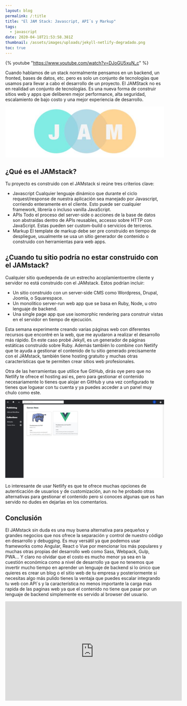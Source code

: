 ```yaml
---
layout: blog
permalink: /:title
title: "El JAM Stack: Javascript, API´s y Markup"
tags:
  - javascript
date: 2020-04-18T21:53:58.381Z
thumbnail: /assets/images/uploads/jekyll-netlify-degradado.png
toc: true
---
```

{% youtube "https://www.youtube.com/watch?v=DJoGU5xuN_c" %}

Cuando hablamos de un stack normalmente pensamos en un backend, un fronted, bases de datos, etc. pero es solo un conjunto de tecnologías que usamos para llevar a cabo el desarrollo de un proyecto. El JAMStack no es en realidad un conjunto de tecnologías. Es una nueva forma de construir sitios web y apps que deliberen mejor performance, alta seguridad, escalamiento de bajo costo y una mejor experiencia de desarrollo.

![undefined](/assets/images/uploads/JAM.jpg)

## ¿Qué es el JAMstack?

Tu proyecto es construido con el JAMstack si reúne tres criterios clave:

* Javascript
  Cualquier lenguaje dinámico que durante el ciclo  request/response de nuestra aplicación sea manejado por Javascript, corriendo enteramente en el cliente. Esto puede ser cualquier framework, librería o incluso vanilla JavaScript.
* APIs
  Todo el proceso del server-side o acciones de la base de datos son abstraídas dentro de APIs reusables, accesso sobre HTTP con JavaScript. Estas pueden ser custom-build o servicios de terceros.
* Markup
  El template de markup debe ser pre construido en tiempo de despliegue, usualmente se usa un sitio generador de contenido o construido con herramientas para web apps.

## ¿Cuando tu sitio podría no estar construido con el JAMstack?

Cualquier sitio quedependa de un estrecho acoplamientoentre cliente y servidor no está construido con el JAMstack. Estos podrían incluir:

* Un sitio construido con un server-side CMS como Wordpress, Drupal, Joomla, o Squarespace.
* Un monolitico server-run web app que se basa en Ruby, Node, u otro lenguaje de backend.
* Una single page app que use isomorphic rendering para construir vistas en el servidor en tiempo de ejecución.

Esta semana experimente creando varias páginas web con diferentes recursos que encontré en la web, que me ayudaron a realizar el desarrollo más rápido. En este caso probé Jekyll, es un generador de páginas estáticas construido sobre Ruby. Además también lo combine con Netlify que te ayuda a gestionar el contenido de tu sitio generado precisamente con el JAMstack, también tiene hosting gratuito y muchas otras características que te permiten crear sitios web profesionales.

Otra de las herramientas que utilice fue GitHub, dirás oye pero que no Netlify te ofrece el hosting así es, pero para gestionar el contenido necesariamente lo tienes que alojar en GitHub y una vez configurado te tienes que loguear con tu cuenta y ya puedes acceder a un panel muy chulo como este.

![undefined](/assets/images/uploads/NetlifyCMS.JPG)

Lo interesante de usar Netlify es que te ofrece muchas opciones de autenticación de usuarios y de customización, aun no he probado otras alternativas para gestionar el contenido pero si conoces algunas que os han servido no dudes en dejarlas en los comentarios.

## Conclusión

El JAMstack sin duda es una muy buena alternativa para pequeños y grandes negocios que nos ofrece la separación y control de nuestro código en desarrollo y debugging. Es muy versátil ya que podemos usar frameworks como Angular, React o Vue por mencionar los más populares y muchas otras propias del desarrollo web como Sass, Webpack, Gulp, PWA... Y claro no olvidar que el costo es mucho menor ya sea en la cuestión económica como a nivel de desarrollo ya que no tenemos que invertir mucho tiempo en aprender un lenguaje de backend si lo único que quieres es crear un blog o el sitio web de tu empresa y posteriormente si necesitas algo más pulido tienes la ventaja que puedes escalar integrando tu web con API´s y la característica no menos importante la carga mas rapida de las paginas web ya que el contenido no tiene que pasar por un lenguaje de backend simplemente es servido al browser del usuario.

<!--EndFragment-->

<iframe width="560" height="315" src="https://www.youtube.com/embed/DJoGU5xuN_c" frameborder="0" allow="autoplay; encrypted-media" allowfullscreen></iframe>
